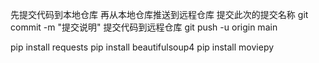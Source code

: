 先提交代码到本地仓库
再从本地仓库推送到远程仓库
提交此次的提交名称 git commit -m "提交说明"
提交代码到远程仓库 git push -u origin main

pip install requests
pip install beautifulsoup4
pip install moviepy